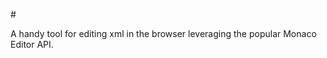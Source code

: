 #<xml-edit />

A handy tool for editing xml in the browser leveraging the popular Monaco Editor API.